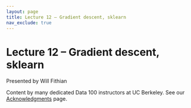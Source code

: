 ```yaml
---
layout: page
title: Lecture 12 – Gradient descent, sklearn
nav_exclude: true
---
```


# Lecture 12 – Gradient descent, sklearn

Presented by Will Fithian

Content by many dedicated Data 100 instructors at UC Berkeley. See our [Acknowledgments](../../acks) page.
